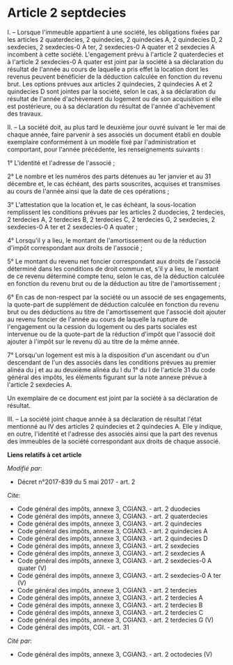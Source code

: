 # Article 2 septdecies

I. – Lorsque l'immeuble appartient à une société, les obligations fixées par les articles 2 quaterdecies, 2 quindecies, 2
quindecies A, 2 quindecies D, 2 sexdecies, 2 sexdecies-0 A ter, 2 sexdecies-0 A quater et 2 sexdecies A incombent à cette
société. L'engagement prévu à l'article 2 quaterdecies et à l'article 2 sexdecies-0 A quater est joint par la société à sa
déclaration du résultat de l'année au cours de laquelle a pris effet la location dont les revenus peuvent bénéficier de la
déduction calculée en fonction du revenu brut. Les options prévues aux articles 2 quindecies, 2 quindecies A et 2 quindecies
D sont jointes par la société, selon le cas, à sa déclaration du résultat de l'année d'achèvement du logement ou de son
acquisition si elle est postérieure, ou à sa déclaration du résultat de l'année d'achèvement des travaux. 

II. – La société doit, au plus tard le deuxième jour ouvré suivant le 1er mai de chaque année, faire parvenir à ses associés
un document établi en double exemplaire conformément à un modèle fixé par l'administration et comportant, pour l'année
précédente, les renseignements suivants : 

1° L'identité et l'adresse de l'associé ; 

2° Le nombre et les numéros des parts détenues au 1er janvier et au 31 décembre et, le cas échéant, des parts souscrites,
acquises et transmises au cours de l'année ainsi que la date de ces opérations ; 

3° L'attestation que la location et, le cas échéant, la sous-location remplissent les conditions prévues par les articles 2
duodecies, 2 terdecies, 2 terdecies A, 2 terdecies B, 2 terdecies C, 2 terdecies G, 2 sexdecies, 2 sexdecies-0 A ter et 2
sexdecies-0 A quater ; 

4° Lorsqu'il y a lieu, le montant de l'amortissement ou de la réduction d'impôt correspondant aux droits de l'associé ; 

5° Le montant du revenu net foncier correspondant aux droits de l'associé déterminé dans les conditions de droit commun et,
s'il y a lieu, le montant de ce revenu déterminé compte tenu, selon le cas, de la déduction calculée en fonction du revenu
brut ou de la déduction au titre de l'amortissement ; 

6° En cas de non-respect par la société ou un associé de ses engagements, la quote-part de supplément de déduction calculée
en fonction du revenu brut ou des déductions au titre de l'amortissement que l'associé doit ajouter au revenu foncier de
l'année au cours de laquelle la rupture de l'engagement ou la cession du logement ou des parts sociales est intervenue ou de
la quote-part de la réduction d'impôt que l'associé doit ajouter à l'impôt sur le revenu dû au titre de la même année. 

7° Lorsqu'un logement est mis à la disposition d'un ascendant ou d'un descendant de l'un des associés dans les conditions
prévues au premier alinéa du j et au au deuxième alinéa du l du 1° du I de l'article 31 du code général des impôts, les
éléments figurant sur la note annexe prévue à l'article 2 sexdecies A. 

Un exemplaire de ce document est joint par la société à sa déclaration de résultat. 

III. – La société joint chaque année à sa déclaration de résultat l'état mentionné au IV des articles 2 quindecies et 2
quindecies A. Elle y indique, en outre, l'identité et l'adresse des associés ainsi que la part des revenus des immeubles de
la société correspondant aux droits de chaque associé.

**Liens relatifs à cet article**

_Modifié par_:

  - Décret n°2017-839 du 5 mai 2017 - art. 2

_Cite_:

  - Code général des impôts, annexe 3, CGIAN3. - art. 2 duodecies
  - Code général des impôts, annexe 3, CGIAN3. - art. 2 quaterdecies
  - Code général des impôts, annexe 3, CGIAN3. - art. 2 quindecies
  - Code général des impôts, annexe 3, CGIAN3. - art. 2 quindecies A
  - Code général des impôts, annexe 3, CGIAN3. - art. 2 quindecies D
  - Code général des impôts, annexe 3, CGIAN3. - art. 2 sexdecies
  - Code général des impôts, annexe 3, CGIAN3. - art. 2 sexdecies A
  - Code général des impôts, annexe 3, CGIAN3. - art. 2 sexdecies-0 A quater (V)
  - Code général des impôts, annexe 3, CGIAN3. - art. 2 sexdecies-0 A ter (V)
  - Code général des impôts, annexe 3, CGIAN3. - art. 2 terdecies
  - Code général des impôts, annexe 3, CGIAN3. - art. 2 terdecies A
  - Code général des impôts, annexe 3, CGIAN3. - art. 2 terdecies B
  - Code général des impôts, annexe 3, CGIAN3. - art. 2 terdecies C
  - Code général des impôts, annexe 3, CGIAN3. - art. 2 terdecies G (V)
  - Code général des impôts, CGI. - art. 31

_Cité par_:

  - Code général des impôts, annexe 3, CGIAN3. - art. 2 octodecies (V)
